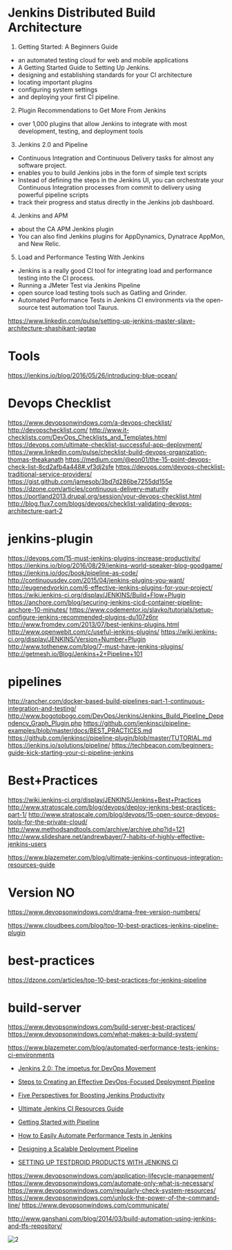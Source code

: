 

# Jenkins Distributed Build Architecture
1. Getting Started: A Beginners Guide
  * an automated testing cloud for web and mobile applications
  * A Getting Started Guide to Setting Up Jenkins. 
  * designing and establishing standards for your CI architecture
  * locating important plugins
  * configuring system settings
  * and deploying your first CI pipeline.

2. Plugin Recommendations to Get More From Jenkins
  * over 1,000 plugins that allow Jenkins to integrate with most development, testing, and deployment tools

3. Jenkins 2.0 and Pipeline
  * Continuous Integration and Continuous Delivery tasks for almost any software project.
  *  enables you to build Jenkins jobs in the form of simple text scripts
  * Instead of defining the steps in the Jenkins UI, you can orchestrate your Continuous Integration processes from commit to delivery using powerful pipeline scripts
  * track their progress and status directly in the Jenkins job dashboard.

4. Jenkins and APM
  *  about the CA APM Jenkins plugin
  * You can also find Jenkins plugins for AppDynamics, Dynatrace AppMon, and New Relic.

5. Load and Performance Testing With Jenkins
  * Jenkins is a really good CI tool for integrating load and performance testing into the CI process.
  * Running a JMeter Test via Jenkins Pipeline
  * open source load testing tools such as Gatling and Grinder.
  * Automated Performance Tests in Jenkins CI environments via the open-source test automation tool Taurus.

https://www.linkedin.com/pulse/setting-up-jenkins-master-slave-architecture-shashikant-jagtap

# Tools
https://jenkins.io/blog/2016/05/26/introducing-blue-ocean/

# Devops Checklist
https://www.devopsonwindows.com/a-devops-checklist/
http://devopschecklist.com/
http://www.it-checklists.com/DevOps_Checklists_and_Templates.html
https://devops.com/ultimate-checklist-successful-app-deployment/
https://www.linkedin.com/pulse/checklist-build-devops-organization-thomas-theakanath
https://medium.com/@eon01/the-15-point-devops-check-list-8cd2afb4a448#.vf3dj2sfe
https://devops.com/devops-checklist-traditional-service-providers/
https://gist.github.com/jamesob/3bd7d286be7255dd155e
https://dzone.com/articles/continuous-delivery-maturity
https://portland2013.drupal.org/session/your-devops-checklist.html
http://blog.flux7.com/blogs/devops/checklist-validating-devops-architecture-part-2

# jenkins-plugin
https://devops.com/15-must-jenkins-plugins-increase-productivity/
https://jenkins.io/blog/2016/08/29/jenkins-world-speaker-blog-goodgame/
https://jenkins.io/doc/book/pipeline-as-code/
http://continuousdev.com/2015/04/jenkins-plugins-you-want/
http://eugenedvorkin.com/6-effective-jenkins-plugins-for-your-project/
https://wiki.jenkins-ci.org/display/JENKINS/Build+Flow+Plugin
https://anchore.com/blog/securing-jenkins-cicd-container-pipeline-anchore-10-minutes/
https://www.codementor.io/slavko/tutorials/setup-configure-jenkins-recommended-plugins-du107z6nr
http://www.fromdev.com/2013/07/best-jenkins-plugins.html
http://www.openwebit.com/c/useful-jenkins-plugins/
https://wiki.jenkins-ci.org/display/JENKINS/Version+Number+Plugin
http://www.tothenew.com/blog/7-must-have-jenkins-plugins/
http://getmesh.io/Blog/Jenkins+2+Pipeline+101

# pipelines
http://rancher.com/docker-based-build-pipelines-part-1-continuous-integration-and-testing/
http://www.bogotobogo.com/DevOps/Jenkins/Jenkins_Build_Pipeline_Dependency_Graph_Plugin.php
https://github.com/jenkinsci/pipeline-examples/blob/master/docs/BEST_PRACTICES.md
https://github.com/jenkinsci/pipeline-plugin/blob/master/TUTORIAL.md
https://jenkins.io/solutions/pipeline/
https://techbeacon.com/beginners-guide-kick-starting-your-ci-pipeline-jenkins


# Best+Practices
https://wiki.jenkins-ci.org/display/JENKINS/Jenkins+Best+Practices
http://www.stratoscale.com/blog/devops/deploy-jenkins-best-practices-part-1/
http://www.stratoscale.com/blog/devops/15-open-source-devops-tools-for-the-private-cloud/
http://www.methodsandtools.com/archive/archive.php?id=121
http://www.slideshare.net/andrewbayer/7-habits-of-highly-effective-jenkins-users


https://www.blazemeter.com/blog/ultimate-jenkins-continuous-integration-resources-guide

# Version NO
https://www.devopsonwindows.com/drama-free-version-numbers/

https://www.cloudbees.com/blog/top-10-best-practices-jenkins-pipeline-plugin

# best-practices
https://dzone.com/articles/top-10-best-practices-for-jenkins-pipeline

# build-server
https://www.devopsonwindows.com/build-server-best-practices/
https://www.devopsonwindows.com/what-makes-a-build-system/

https://www.blazemeter.com/blog/automated-performance-tests-jenkins-ci-environments

* [Jenkins 2.0: The impetus for DevOps Movement](https://www.packtpub.com/books/content/jenkins-20-impetus-devops-movement)
* [Steps to Creating an Effective DevOps-Focused Deployment Pipeline](https://dzone.com/articles/steps-to-creating-an-effective-devops-focused-depl)
* [Five Perspectives for Boosting Jenkins Productivity](https://dzone.com/articles/five-perspectives-for-boosting-jenkins-productivit)
* [Ultimate Jenkins CI Resources Guide](https://dzone.com/articles/the-ultimate-jenkins-ci-resources-guide)
* [Getting Started with Pipeline](https://jenkins.io/doc/pipeline/)
* [How to Easily Automate Performance Tests in Jenkins](https://dzone.com/articles/how-to-easily-automate-performance-tests-in-jenkin)
* [Designing a Scalable Deployment Pipeline](https://spin.atomicobject.com/2016/09/23/scalable-deployment-pipeline/)

* [SETTING UP TESTDROID PRODUCTS WITH JENKINS CI](http://bitbar.com/setting-up-testdroid-products-with-jenkins-ci/)

https://www.devopsonwindows.com/application-lifecycle-management/
https://www.devopsonwindows.com/automate-only-what-is-necessary/
https://www.devopsonwindows.com/regularly-check-system-resources/
https://www.devopsonwindows.com/unlock-the-power-of-the-command-line/
https://www.devopsonwindows.com/communicate/

http://www.ganshani.com/blog/2014/03/build-automation-using-jenkins-and-tfs-repository/

![2](https://jenkins.io/images/pipeline/realworld-pipeline-flow.png)
